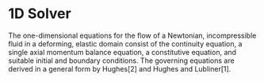 # 1D Solver #


The one-dimensional equations for the flow of a Newtonian, incompressible fluid
in a deforming, elastic domain consist of the continuity equation, a single axial momentum balance equation, a constitutive
equation, and suitable initial and boundary conditions. The governing equations are derived in a general form by 
Hughes[2] and Hughes and Lubliner[1].





